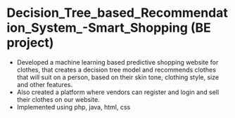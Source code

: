 # Decision_Tree_based_Recommendation_System_-Smart_Shopping (BE project)
<ul>
<li>Developed a machine learning based predictive shopping website for clothes, that creates a decision tree model and recommends clothes that will suit on a person, based on their skin tone, clothing style, size and other features.
<li>Also created a platform where vendors can register and login and sell their clothes on our website.
<li>Implemented using php, java, html, css

